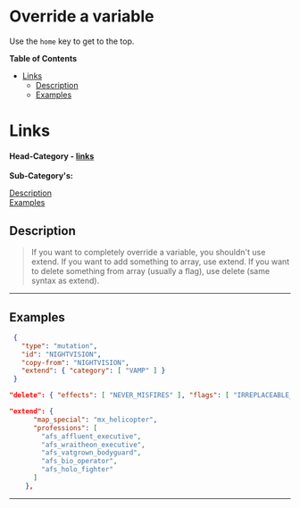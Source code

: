 # Override a variable

Use the `home` key to get to the top.

**Table of Contents**
<!-- START doctoc generated TOC please keep comment here to allow auto update -->
<!-- DON'T EDIT THIS SECTION, INSTEAD RE-RUN doctoc TO UPDATE -->
- [Links](#links)
  * [Description](#description)
  * [Examples](#examples)
<!-- END doctoc generated TOC please keep comment here to allow auto update -->

# Links
#### Head-Category - [links](#links)

**Sub-Category's:**

[Description](#description)\
[Examples](#examples)

## Description #

> If you want to completely override a variable, you shouldn't use extend. If you want to add something to array, use extend. If you want to delete something from array (usually a flag), use delete (same syntax as extend).

---
## Examples
```JSON
 {
   "type": "mutation",
   "id": "NIGHTVISION",
   "copy-from": "NIGHTVISION",
   "extend": { "category": [ "VAMP" ] }
 }
```

```JSON
"delete": { "effects": [ "NEVER_MISFIRES" ], "flags": [ "IRREPLACEABLE_CONSUMABLE" ] }
```

```JSON
"extend": {
      "map_special": "mx_helicopter",
      "professions": [
        "afs_affluent_executive",
        "afs_wraitheon_executive",
        "afs_vatgrown_bodyguard",
        "afs_bio_operator",
        "afs_holo_fighter"
      ]
    },
```

---
